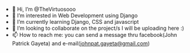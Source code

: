 - 👋 Hi, I’m @TheVirtuosooo
- 👀 I’m interested in Web Development using Django
- 🌱 I’m currently learning Django, CSS and javascript
- 💞️ I’m looking to collaborate on the project/s I will be uploading here :)
- 📫 How to reach me: you can send a message thru facebook(John Patrick Gayeta) and e-mail(johnpat.gayeta@gmail.com)
